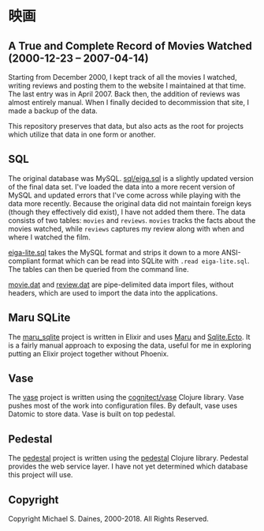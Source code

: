 # 映画
## A True and Complete Record of Movies Watched (2000-12-23 – 2007-04-14)

Starting from December 2000, I kept track of all the movies I watched, writing reviews
and posting them to the website I maintained at that time. The last entry was in
April 2007. Back then, the addition of reviews was almost entirely manual. When
I finally decided to decommission that site, I made a backup of the data.

This repository preserves that data, but also acts as the root for projects
which utilize that data in one form or another.

## SQL

The original database was MySQL. [sql/eiga.sql](sql/eiga.sql) is a slightly
updated version of the final data set. I've loaded the data into a more recent
version of MySQL and updated errors that I've come across while playing with the
data more recently. Because the original data did not maintain foreign keys
(though they effectively did exist), I have not added them there. The data
consists of two tables: `movies` and `reviews`. `movies` tracks the facts about
the movies watched, while `reviews` captures my review along with when and where
I watched the film.

[eiga-lite.sql](sql/eiga-lite.sql) takes the MySQL format and strips it
down to a more ANSI-compliant format which can be read into SQLite with `.read
eiga-lite.sql`. The tables can then be queried from the command line.

[movie.dat](sql/movie.dat) and [review.dat](sql/review.dat) are pipe-delimited
data import files, without headers, which are used to import the data into the
applications.


## Maru SQLite

The [maru_sqlite](maru_sqlite) project is written in Elixir and uses 
[Maru](https://github.com/elixir-maru/maru) and
[Sqlite.Ecto](https://github.com/jazzyb/sqlite_ecto). It is a fairly manual
approach to exposing the data, useful for me in exploring putting an Elixir
project together without Phoenix.

## Vase

The [vase](vase) project is written using the
[cognitect/vase](https://github.com/cognitect-labs/vase) Clojure library. Vase pushes most
of the work into configuration files. By default, vase uses Datomic to store
data. Vase is built on top pedestal.

## Pedestal

The [pedestal](pedestal) project is written using the
[pedestal](https://github.com/pedestal/pedestal) Clojure library. Pedestal
provides the web service layer. I have not yet determined which database this
project will use.

## Copyright

Copyright Michael S. Daines, 2000-2018. All Rights Reserved.
